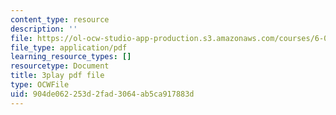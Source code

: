 ```yaml
---
content_type: resource
description: ''
file: https://ol-ocw-studio-app-production.s3.amazonaws.com/courses/6-0001-introduction-to-computer-science-and-programming-in-python-fall-2016/904de062253d2fad3064ab5ca917883d_nykOeWgQcHM.pdf
file_type: application/pdf
learning_resource_types: []
resourcetype: Document
title: 3play pdf file
type: OCWFile
uid: 904de062-253d-2fad-3064-ab5ca917883d
---
```

